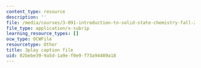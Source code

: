 ```yaml
---
content_type: resource
description: ''
file: /media/courses/3-091-introduction-to-solid-state-chemistry-fall-2018/02bebe399a5d1a9ef0e9f73a94489a18_xrf39mMxPZg.srt
file_type: application/x-subrip
learning_resource_types: []
ocw_type: OCWFile
resourcetype: Other
title: 3play caption file
uid: 02bebe39-9a5d-1a9e-f0e9-f73a94489a18
---
```

